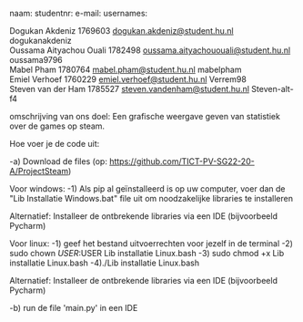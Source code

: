 naam:                         studentnr:            e-mail:                                      usernames:

Dogukan Akdeniz               1769603               dogukan.akdeniz@student.hu.nl                dogukanakdeniz  
Oussama Aityachou Ouali       1782498               oussama.aityachououali@student.hu.nl         oussama9796       
Mabel Pham                    1780764               mabel.pham@student.hu.nl                     mabelpham    
Emiel Verhoef                 1760229               emiel.verhoef@student.hu.nl                  Verrem98     
Steven van der Ham            1785527               steven.vandenham@student.hu.nl               Steven-alt-f4        


omschrijving van ons doel:
Een grafische weergave geven van statistiek over de games op steam.

Hoe voer je de code uit:

-a) Download de files (op: https://github.com/TICT-PV-SG22-20-A/ProjectSteam)

Voor windows:
-1) Als pip al geïnstalleerd is op uw computer, voer dan de "Lib Installatie Windows.bat" file uit om noodzakelijke libraries te installeren

Alternatief: Installeer de ontbrekende libraries via een IDE (bijvoorbeeld Pycharm)  

Voor linux:
-1) geef het bestand uitvoerrechten voor jezelf in de terminal
-2) sudo chown $USER:$USER Lib installatie Linux.bash
-3) sudo chmod +x Lib installatie Linux.bash
-4)./Lib installatie Linux.bash

Alternatief: Installeer de ontbrekende libraries via een IDE (bijvoorbeeld Pycharm)  


-b) run de file 'main.py' in een IDE


